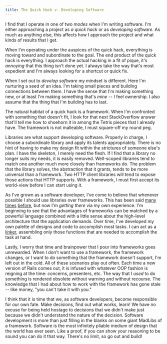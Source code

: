 ```yaml
---
title: The Quick Hack v. Developing Software
---
```


I find that I operate in one of two *modes* when I'm writing software. I'm
either approaching a project as *a quick hack* or as *developing software*.
As much as anything else, this affects how I approach the project and what
kinds of results that I get.

When I'm operating under the auspices of the quick hack, everything is
moving toward and subordinate to the goal. The end product of the quick
hack is everything. I approach the actual hacking in a fit of pique, it's
*annoying* that this thing isn't done yet. I always take the way that's
most expedient and I'm always looking for a shortcut or quick fix.

When I set out to *develop software* my mindset is different. Here I'm
nurturing a seed of an idea. I'm taking small pieces and building
connections between them. I have the sense that I'm making something new,
or at least I'm making something that's *mine* -- I feel ownership. I also
assume that the thing that I'm building has to last.

The natural habitat of a quick hack is a framework. When I'm confronted
with something that doesn't fit, I look for that next StackOverflow answer
that'll tell me how to shoehorn it in among the Tetris pieces that I
already have. The framework is not malleable, I must square-off my round
peg.

Libraries are what support developing software. Properly in charge, I
choose a subordinate library and apply its talents appropriately. There is
no hint of having to make my design fit within the strictures of someone
else's plan. I have the skeleton, I merely need the flesh. If I find that a
library no longer suits my needs, it is easily removed. Well-scoped
libraries tend to match one another much more closely than frameworks do.
The problem that the library solves, the abstraction that it grants, tends
to be more universal than a framework. Two HTTP client libraries will tend
to expose those actions that HTTP supports. With a framework, I must first
accept its world-view before I can start using it.

As I've grown as a software developer, I've come to believe that whenever
possible I should use libraries over frameworks. This has been said
[many][1] [times][2] [before][3], but now I'm *getting there* via my own
experience.  I'm beginning to see that the advantages of frameworks can be
matched by a powerful language combined with a little sense about the
high-level architecture that the application demands. Over time, I've
developed my own palette of designs and code to accomplish most tasks. I
can act as a [linker][4], assembling only those functions that are needed
to accomplish the task at hand.

[1]: http://tom.lokhorst.eu/2010/09/why-libraries-are-better-than-frameworks
[2]: http://discuss.joelonsoftware.com/default.asp?joel.3.219431.12&
[3]: http://blog.orderharmony.com/2011/07/libraries-vs-frameworks.html
[4]: http://en.wikipedia.org/wiki/Linker_(computing)#Static_linking

Lastly, I worry that time and brainpower that I pour into frameworks goes
unrewarded. When I don't want to use a framework, the framework changes, or
I want to do something that the framework doesn't support, I'm left out in
the cold. All of these scenarios play out often. Each time a new version of
Rails comes out, it is infused with whatever OOP fashion is reigning at the
time: concerns, presenters, etc. The way that I *used* to do something is
rendered obsolete without warning and without recourse. The knowledge that
I had about how to work with the framework has gone stale -- like money,
"you can't take it with you."

I think that it is time that we, as software developers, become responsible
for our own fate. Make decisions, find out what works, learn! We have no
excuse for being held hostage to decisions that we didn't make just
because we didn't understand the nature of the decision. Software
development is more than just filling in the blanks on some giant MadLibs
of a framework. Software is the most infinitely pliable medium of design
that the world has ever seen. Like a proof, if you can show your reasoning
to be sound you can do it that way. There's no limit, so go out and build!
